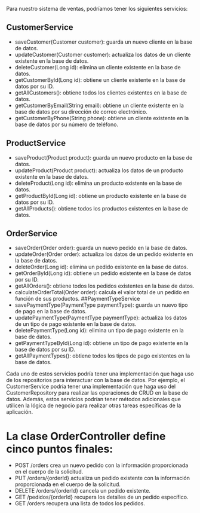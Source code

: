 Para nuestro sistema de ventas, podríamos tener los siguientes servicios:

## CustomerService
* saveCustomer(Customer customer): guarda un nuevo cliente en la base de datos.
* updateCustomer(Customer customer): actualiza los datos de un cliente existente en la base de datos.
* deleteCustomer(Long id): elimina un cliente existente en la base de datos.
* getCustomerById(Long id): obtiene un cliente existente en la base de datos por su ID.
* getAllCustomers(): obtiene todos los clientes existentes en la base de datos.
* getCustomerByEmail(String email): obtiene un cliente existente en la base de datos por su dirección de correo electrónico.
* getCustomerByPhone(String phone): obtiene un cliente existente en la base de datos por su número de teléfono.

## ProductService
* saveProduct(Product product): guarda un nuevo producto en la base de datos.
* updateProduct(Product product): actualiza los datos de un producto existente en la base de datos.
* deleteProduct(Long id): elimina un producto existente en la base de datos.
* getProductById(Long id): obtiene un producto existente en la base de datos por su ID.
* getAllProducts(): obtiene todos los productos existentes en la base de datos.

## OrderService
* saveOrder(Order order): guarda un nuevo pedido en la base de datos.
* updateOrder(Order order): actualiza los datos de un pedido existente en la base de datos.
* deleteOrder(Long id): elimina un pedido existente en la base de datos.
* getOrderById(Long id): obtiene un pedido existente en la base de datos por su ID.
* getAllOrders(): obtiene todos los pedidos existentes en la base de datos.
* calculateOrderTotal(Order order): calcula el valor total de un pedido en función de sus productos.
##PaymentTypeService
* savePaymentType(PaymentType paymentType): guarda un nuevo tipo de pago en la base de datos.
* updatePaymentType(PaymentType paymentType): actualiza los datos de un tipo de pago existente en la base de datos.
* deletePaymentType(Long id): elimina un tipo de pago existente en la base de datos.
* getPaymentTypeById(Long id): obtiene un tipo de pago existente en la base de datos por su ID.
* getAllPaymentTypes(): obtiene todos los tipos de pago existentes en la base de datos.


Cada uno de estos servicios podría tener una implementación que haga uso de los repositorios para interactuar con la base de datos. Por ejemplo, el CustomerService podría tener una implementación que haga uso del CustomerRepository para realizar las operaciones de CRUD en la base de datos. Además, estos servicios podrían tener métodos adicionales que utilicen la lógica de negocio para realizar otras tareas específicas de la aplicación.


# La clase OrderController define cinco puntos finales:

* POST /orders crea un nuevo pedido con la información proporcionada en el cuerpo de la solicitud.
* PUT /orders/{orderId} actualiza un pedido existente con la información proporcionada en el cuerpo de la solicitud.
* DELETE /orders/{orderId} cancela un pedido existente.
* GET /pedidos/{orderId} recupera los detalles de un pedido específico.
* GET /orders recupera una lista de todos los pedidos.
